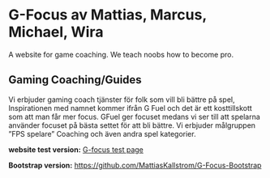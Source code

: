 # G-Focus av Mattias, Marcus, Michael, Wira
A website for game coaching. We teach noobs how to become pro. 


## Gaming Coaching/Guides


Vi erbjuder gaming coach tjänster för folk som vill bli bättre på spel, 
Inspirationen med namnet kommer ifrån G Fuel och det är ett kosttillskott som att man får mer focus. GFuel ger focuset medans vi ser till att spelarna använder focuset på bästa settet för att bli bättre.
Vi erbjuder målgruppen ”FPS spelare”  Coaching och även andra spel kategorier.


**website test version:**
[G-focus test page](https://wira08.github.io/)


**Bootstrap version:**
https://github.com/MattiasKallstrom/G-Focus-Bootstrap
